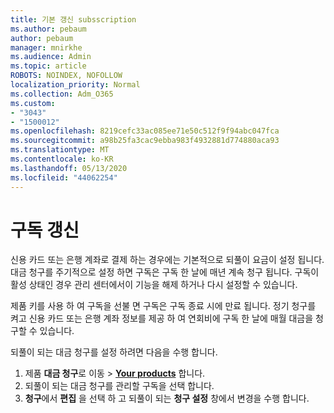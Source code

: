 ```yaml
---
title: 기본 갱신 subsscription
ms.author: pebaum
author: pebaum
manager: mnirkhe
ms.audience: Admin
ms.topic: article
ROBOTS: NOINDEX, NOFOLLOW
localization_priority: Normal
ms.collection: Adm_O365
ms.custom:
- "3043"
- "1500012"
ms.openlocfilehash: 8219cefc33ac085ee71e50c512f9f94abc047fca
ms.sourcegitcommit: a98b25fa3cac9ebba983f4932881d774880aca93
ms.translationtype: MT
ms.contentlocale: ko-KR
ms.lasthandoff: 05/13/2020
ms.locfileid: "44062254"
---
```

# <a name="renewing-your-subscription"></a>구독 갱신

신용 카드 또는 은행 계좌로 결제 하는 경우에는 기본적으로 되풀이 요금이 설정 됩니다. 대금 청구를 주기적으로 설정 하면 구독은 구독 한 날에 매년 계속 청구 됩니다. 구독이 활성 상태인 경우 관리 센터에서이 기능을 해제 하거나 다시 설정할 수 있습니다.

제품 키를 사용 하 여 구독을 선불 면 구독은 구독 종료 시에 만료 됩니다. 정기 청구를 켜고 신용 카드 또는 은행 계좌 정보를 제공 하 여 연회비에 구독 한 날에 매월 대금을 청구할 수 있습니다.

되풀이 되는 대금 청구를 설정 하려면 다음을 수행 합니다. 

1. 제품 **대금 청구**로 이동  >  **[Your products](https://go.microsoft.com/fwlink/p/?linkid=842054)** 합니다.
2. 되풀이 되는 대금 청구를 관리할 구독을 선택 합니다.
3. **청구**에서 **편집** 을 선택 하 고 되풀이 되는 **청구 설정** 창에서 변경을 수행 합니다. 